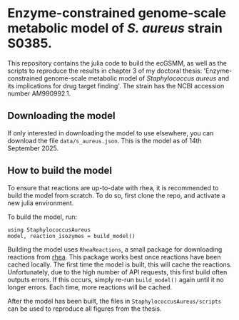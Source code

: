 # Enzyme-constrained genome-scale metabolic model of _S. aureus_ strain S0385.

This repository contains the julia code to build the ecGSMM, as well as the scripts to reproduce the results in chapter 3 of my doctoral thesis: 'Enzyme-constrained genome-scale metabolic model of _Staphylococcus aureus_ and its implications for drug target finding'. The strain has the NCBI accession number AM990992.1.

## Downloading the model

If only interested in downloading the model to use elsewhere, you can download the file ```data/s_aureus.json```. This is the model as of 14th September 2025.

## How to build the model 

To ensure that reactions are up-to-date with rhea, it is recommended to build the model from scratch. To do so, first clone the repo, and activate a new julia environment. 

To build the model, run:
```
using StaphylococcusAureus
model, reaction_isozymes = build_model()
```

Building the model uses  ```RheaReactions```, a small package for downloading reactions from [rhea](https://www.rhea-db.org/). This package works best once reactions have been cached locally. The first time the model is built, this will cache the reactions. Unfortunately, due to the high number of API requests, this first build often outputs errors. If this occurs, simply re-run ```build_model()``` again until it no longer errors. Each time, more reactions will be cached.

After the model has been built, the files in ```StaphylococcusAureus/scripts``` can be used to reproduce all figures from the thesis.

